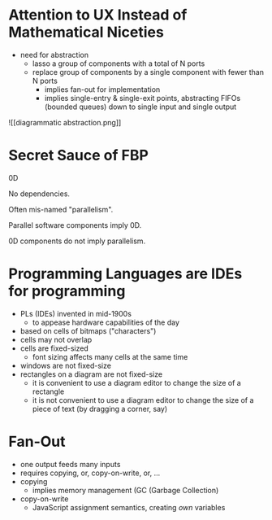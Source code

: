 # Attention to UX Instead of Mathematical Niceties
- need for abstraction
	- lasso a group of components with a total of N ports
	- replace group of components by a single component with fewer than N ports 
		- implies fan-out for implementation
		- implies single-entry & single-exit points, abstracting FIFOs (bounded queues) down to single input and single output

![[diagrammatic abstraction.png]]

# Secret Sauce of FBP
0D

No dependencies.

Often mis-named "parallelism".

Parallel software components imply 0D.

0D components do not imply parallelism.


# Programming Languages are IDEs for programming
- PLs (IDEs) invented in mid-1900s
	- to appease hardware capabilities of the day
- based on cells of bitmaps ("characters")
- cells may not overlap
- cells are fixed-sized
	- font sizing affects many cells at the same time
- windows are not fixed-size
- rectangles on a diagram are not fixed-size
	- it is convenient to use a diagram editor to change the size of a rectangle
	- it is not convenient to use a diagram editor to change the size of a piece of text (by dragging a corner, say)


# Fan-Out
- one output feeds many inputs
- requires copying, or, copy-on-write, or, ...
- copying
	- implies memory management (GC (Garbage Collection)
- copy-on-write
	- JavaScript assignment semantics, creating *own* variables